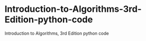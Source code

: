# Introduction-to-Algorithms-3rd-Edition-python-code
Introduction to Algorithms, 3rd Edition python code
